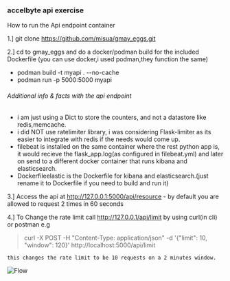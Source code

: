### accelbyte api exercise


How to run the Api endpoint container


1.] git clone https://github.com/misua/gmay_eggs.git


2.] cd to gmay_eggs and do a docker/podman build for the included Dockerfile (you can use docker,i used podman,they function the same)


   + podman build -t myapi . --no-cache
   + podman run -p 5000:5000 myapi

   ###### Additional info & facts with the api endpoint
   - i am just using a Dict to store the counters, and not a datastore like redis,memcache.
   - i did NOT use ratelimiter library, i was considering Flask-limiter as its easier to integrate with redis if the needs would come up.
   - filebeat is installed on the same container where the rest python app is, it would recieve the flask_app.log(as configured in filebeat.yml) and
     later on send to a different docker container that runs kibana and elasticsearch.
   - Dockerfileelastic is the Dockerfile for kibana and elasticsearch.(just rename it to Dockerfile if you need to build and run it)

     
3.] Access the api at http://127.0.0.1:5000/api/resource - by default you are allowed to request 2 times in 60 seconds

4.] To Change the rate limit call http://127.0.0.1/api/limit by using curl(in cli) or postman e.g 


   > curl -X POST -H "Content-Type: application/json" -d '{"limit": 10, "window": 120}' http://localhost:5000/api/limit

    this changes the rate limit to be 10 requests on a 2 minutes window.

![Flow](https://raw.githubusercontent.com/misua/gmay_eggs/main/accelbyte.png)

